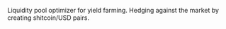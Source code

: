 Liquidity pool optimizer for yield farming. Hedging against the market by creating shitcoin/USD pairs.
